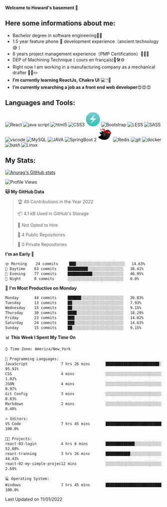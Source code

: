 **Welcome to Howard's basement  👋**
<!--
**howardding2000/howardding2000** is a ✨ _special_ ✨ repository because its `README.md` (this file) appears on your GitHub profile.

Here are some ideas to get you started: -->

**Here some informations about me:**  
---
- Bachelor degree in software engineering:man_student:
- 1.5 year feature phone :iphone: development experience（ancient technology :sweat_smile:	）
- 6 years project management experience（PMP Certification）:briefcase::necktie::pencil:
- DEP of Machining Technique ( cours en français):toolbox::hammer_and_wrench::gear:
- Right now I am working in a manufacturing company as a mechanical drafter :triangular_ruler::straight_ruler::pencil2:
- __I’m currently learning ReactJs, Chakra UI__ :computer::computer_mouse::muscle:
- __I’m currently srearching a job as a front end web developer__:heart_eyes::heart_eyes::heart_eyes:

**Languages and Tools:**  
---
<div>  
<a href="#" style="text-decoration: none;"><img height="45" src="https://cdn.jsdelivr.net/gh/devicons/devicon/icons/react/react-original-wordmark.svg" alt="React">
<img height="45" src="https://cdn.jsdelivr.net/gh/devicons/devicon/icons/javascript/javascript-original.svg" alt="java script">
<img height="45" src="https://cdn.jsdelivr.net/gh/devicons/devicon/icons/html5/html5-original-wordmark.svg" alt="html5">
<img height="45" src="https://cdn.jsdelivr.net/gh/devicons/devicon/icons/css3/css3-original-wordmark.svg" alt="CSS3">
<img height="45" src="./logo/logo-chakra-400x400.jpg" alt="Chakra UI">
<img height="45" src="https://cdn.jsdelivr.net/gh/devicons/devicon/icons/bootstrap/bootstrap-original.svg" alt="Bootstrap">
<img height="45" src="https://cdn.jsdelivr.net/gh/devicons/devicon/icons/less/less-plain-wordmark.svg" alt="LESS">
<img height="45" src="https://cdn.jsdelivr.net/gh/devicons/devicon/icons/sass/sass-original.svg" alt="SASS">
<img height="45" src="https://cdn.jsdelivr.net/gh/devicons/devicon/icons/vscode/vscode-original-wordmark.svg" alt="vscode">
<img height="45" src="https://cdn.jsdelivr.net/gh/devicons/devicon/icons/mysql/mysql-original-wordmark.svg" alt="MySQL">
<img height="45" src="https://cdn.jsdelivr.net/gh/devicons/devicon/icons/java/java-original-wordmark.svg" alt="JAVA">
<img height="45" src="https://cdn.jsdelivr.net/gh/devicons/devicon/icons/spring/spring-original.svg" alt="SpringBoot 2">
<img height="45" src="./logo/logo-bird-ninja.svg" alt="MyBatis">
<img height="45" src="https://cdn.jsdelivr.net/gh/devicons/devicon/icons/redis/redis-original-wordmark.svg" alt="Redis">
<img height="45" src="https://cdn.jsdelivr.net/gh/devicons/devicon/icons/git/git-original.svg" alt="git">
<img height="45" src="https://cdn.jsdelivr.net/gh/devicons/devicon/icons/docker/docker-plain.svg" alt="docker">
<img height="45" src="https://cdn.jsdelivr.net/gh/devicons/devicon/icons/bash/bash-original.svg" alt="bash">
<img height="45" src="https://cdn.jsdelivr.net/gh/devicons/devicon/icons/linux/linux-original.svg" alt="Linux"></a>
</div>

**My Stats:**  
---
[![Anurag's GitHub stats](https://github-readme-stats.vercel.app/api?username=howardding2000&show_icons=true&theme=default)](#)

<!--START_SECTION:waka-->
![Profile Views](http://img.shields.io/badge/Profile%20Views-156-blue)

**🐱 My GitHub Data** 

> 🏆 49 Contributions in the Year 2022
 > 
> 📦 4.1 kB Used in GitHub's Storage 
 > 
> 🚫 Not Opted to Hire
 > 
> 📜 4 Public Repositories 
 > 
> 🔑 0 Private Repositories  
 > 
**I'm an Early 🐤** 

```text
🌞 Morning    24 commits     ███░░░░░░░░░░░░░░░░░░░░░░   14.63% 
🌆 Daytime    63 commits     █████████░░░░░░░░░░░░░░░░   38.41% 
🌃 Evening    77 commits     ███████████░░░░░░░░░░░░░░   46.95% 
🌙 Night      0 commits      ░░░░░░░░░░░░░░░░░░░░░░░░░   0.0%

```
📅 **I'm Most Productive on Monday** 

```text
Monday       44 commits     ██████░░░░░░░░░░░░░░░░░░░   26.83% 
Tuesday      13 commits     ██░░░░░░░░░░░░░░░░░░░░░░░   7.93% 
Wednesday    15 commits     ██░░░░░░░░░░░░░░░░░░░░░░░   9.15% 
Thursday     30 commits     ████░░░░░░░░░░░░░░░░░░░░░   18.29% 
Friday       23 commits     ███░░░░░░░░░░░░░░░░░░░░░░   14.02% 
Saturday     24 commits     ███░░░░░░░░░░░░░░░░░░░░░░   14.63% 
Sunday       15 commits     ██░░░░░░░░░░░░░░░░░░░░░░░   9.15%

```


📊 **This Week I Spent My Time On** 

```text
⌚︎ Time Zone: America/New_York

💬 Programming Languages: 
JavaScript               7 hrs 26 mins       ████████████████████████░   95.91% 
CSS                      4 mins              ░░░░░░░░░░░░░░░░░░░░░░░░░   1.02% 
JSON                     4 mins              ░░░░░░░░░░░░░░░░░░░░░░░░░   0.97% 
Git Config               3 mins              ░░░░░░░░░░░░░░░░░░░░░░░░░   0.83% 
Markdown                 2 mins              ░░░░░░░░░░░░░░░░░░░░░░░░░   0.48%

🔥 Editors: 
VS Code                  7 hrs 45 mins       █████████████████████████   100.0%

🐱‍💻 Projects: 
react-03-login           4 hrs 6 mins        █████████████░░░░░░░░░░░░   52.88% 
react-tranning           3 hrs 26 mins       ███████████░░░░░░░░░░░░░░   44.43% 
react-02-my-simple-projec12 mins             ░░░░░░░░░░░░░░░░░░░░░░░░░   2.69%

💻 Operating System: 
Windows                  7 hrs 45 mins       █████████████████████████   100.0%

```


 Last Updated on 11/01/2022
<!--END_SECTION:waka-->

<!-- need to replace the icon sources
<img height="40" src="https://cdn.jsdelivr.net/gh/devicons/devicon/icons/spring/spring-original-wordmark.svg" alt="SpringBoot 2">

[![Top Langs](https://github-readme-stats.vercel.app/api/top-langs/?username=howardding2000&layout=compact)](#)

- 👯 I’m looking to collaborate on ...
- 🤔 I’m looking for help with ...
- 💬 Ask me about ...
- 📫 How to reach me: ...
- 😄 Pronouns: ...
- ⚡ Fun fact: ...
-->
